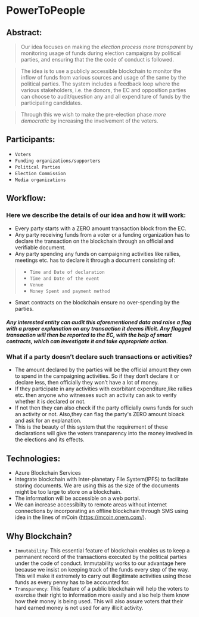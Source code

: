 # PowerToPeople

## Abstract:

> Our idea focuses on making the *election process more transparent* by monitoring usage of funds during election campaigns by  political parties, and ensuring that the the code of conduct is followed.

> The idea is to use a publicly accessible blockchain to monitor the inflow of funds from various sources and usage of the same by the political parties. The system includes a feedback loop where the various  stakeholders, i.e. the donors, the EC and opposition parties can choose to audit/question any and all expenditure of funds by the participating candidates. 

> Through this we wish to make the pre-election phase *more democratic* by increasing the involvement of the voters.
  

## Participants:
+ `Voters`
+ `Funding organizations/supporters`
+ `Political Parties`
+ `Election Commission`
+ `Media organizations`

## Workflow:
### Here we describe the details of our idea and how it will work:
+ Every party starts with a ZERO amount transaction block from the EC.
+ Any party receiving funds from a voter or a funding organization has to declare the transaction on the blockchain through an official and verifiable document.
+ Any party spending any funds on campaigning activities like rallies, meetings etc. has to declare it through a document consisting of:
> + `Time and Date of declaration`
> + `Time and Date of the event` 
> + `Venue`
> + `Money Spent and payment method`
+ Smart contracts on the blockchain ensure no over-spending by the parties.

#### *Any interested entity can audit this aforementioned data and raise a flag with a proper explanation on any transaction it deems illicit. Any flagged transaction will then be reported to the EC, with the help of smart contracts, which can investigate it and take appropriate action.*

### What if a party doesn’t declare such transactions or activities?
+ The amount declared by the parties will be the official amount they own to spend in the campaigning activities. So if they don’t declare it or declare less, then officially they won’t have a lot of money.
+ If they participate in any activities with exorbitant expenditure,like rallies etc. then anyone who witnesses such an activity can ask to verify whether it is declared or not. 
+ If not then they can also check if the party officially owns funds for such an activity or not. Also,they can flag the party's ZERO amount bloack and ask for an explanation.
+ This is the beauty of this system that the requirement of these declarations will give the voters transparency into the money involved in the elections and its effects.


## Technologies:

+ Azure Blockchain Services
+ Integrate blockchain with Inter-planetary File System(IPFS) to facilitate storing documents. We are using this as the size of the documents might be too large to store on a blockchain.
+ The information will be accessible on a web portal.
+ We can increase accessibilty to remote areas without internet connections by incorporating an offline blockchain through SMS using idea in the lines of mCoin (https://mcoin.onem.com/).


## Why Blockchain?

+ `Immutability`: This essential feature of blockchain enables us to keep a permanent record of the transactions executed by the political parties under the code of conduct. Immutability works to our advantage here because we insist on keeping track of the funds every step of the way. This will make it extremely to carry out illegitimate activities using those funds as every penny has to be accounted for.
+ `Transparency`: This feature of a public blockchain will help the voters to exercise their right to information more easily and also help them know how their money is being used. This will also assure voters that their hard earned money is not used for any illicit activity.

